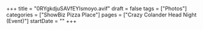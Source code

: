 +++
title = "0RYgkdjuSAVfEYlsmoyo.avif"
draft = false
tags = ["Photos"]
categories = ["ShowBiz Pizza Place"]
pages = ["Crazy Colander Head Night (Event)"]
startDate = ""
+++
